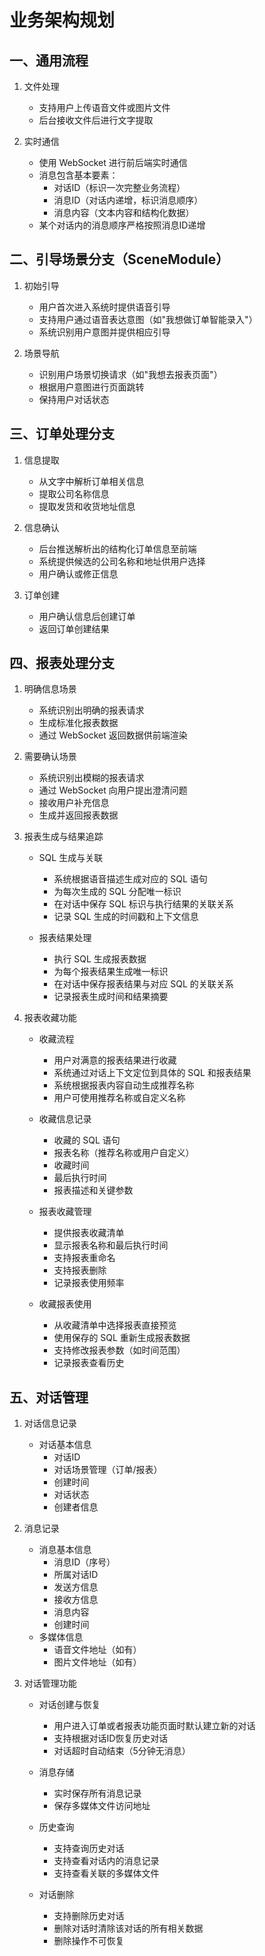 # 业务架构规划

## 一、通用流程
1. 文件处理
   * 支持用户上传语音文件或图片文件
   * 后台接收文件后进行文字提取

2. 实时通信
   * 使用 WebSocket 进行前后端实时通信
   * 消息包含基本要素：
     - 对话ID（标识一次完整业务流程）
     - 消息ID（对话内递增，标识消息顺序）
     - 消息内容（文本内容和结构化数据）
   * 某个对话内的消息顺序严格按照消息ID递增

## 二、引导场景分支（SceneModule）
1. 初始引导
   * 用户首次进入系统时提供语音引导
   * 支持用户通过语音表达意图（如"我想做订单智能录入"）
   * 系统识别用户意图并提供相应引导

2. 场景导航
   * 识别用户场景切换请求（如"我想去报表页面"）
   * 根据用户意图进行页面跳转
   * 保持用户对话状态

## 三、订单处理分支
1. 信息提取
   * 从文字中解析订单相关信息
   * 提取公司名称信息
   * 提取发货和收货地址信息

2. 信息确认
   * 后台推送解析出的结构化订单信息至前端
   * 系统提供候选的公司名称和地址供用户选择
   * 用户确认或修正信息

3. 订单创建
   * 用户确认信息后创建订单
   * 返回订单创建结果

## 四、报表处理分支
1. 明确信息场景
   * 系统识别出明确的报表请求
   * 生成标准化报表数据
   * 通过 WebSocket 返回数据供前端渲染

2. 需要确认场景
   * 系统识别出模糊的报表请求
   * 通过 WebSocket 向用户提出澄清问题
   * 接收用户补充信息
   * 生成并返回报表数据

3. 报表生成与结果追踪
   * SQL 生成与关联
     - 系统根据语音描述生成对应的 SQL 语句
     - 为每次生成的 SQL 分配唯一标识
     - 在对话中保存 SQL 标识与执行结果的关联关系
     - 记录 SQL 生成的时间戳和上下文信息

   * 报表结果处理
     - 执行 SQL 生成报表数据
     - 为每个报表结果生成唯一标识
     - 在对话中保存报表结果与对应 SQL 的关联关系
     - 记录报表生成时间和结果摘要

4. 报表收藏功能
   * 收藏流程
     - 用户对满意的报表结果进行收藏
     - 系统通过对话上下文定位到具体的 SQL 和报表结果
     - 系统根据报表内容自动生成推荐名称
     - 用户可使用推荐名称或自定义名称

   * 收藏信息记录
     - 收藏的 SQL 语句
     - 报表名称（推荐名称或用户自定义）
     - 收藏时间
     - 最后执行时间
     - 报表描述和关键参数

   * 报表收藏管理
     - 提供报表收藏清单
     - 显示报表名称和最后执行时间
     - 支持报表重命名
     - 支持报表删除
     - 记录报表使用频率

   * 收藏报表使用
     - 从收藏清单中选择报表直接预览
     - 使用保存的 SQL 重新生成报表数据
     - 支持修改报表参数（如时间范围）
     - 记录报表查看历史

## 五、对话管理
1. 对话信息记录
   * 对话基本信息
     - 对话ID
     - 对话场景管理（订单/报表）
     - 创建时间
     - 对话状态
     - 创建者信息

2. 消息记录
   * 消息基本信息
     - 消息ID（序号）
     - 所属对话ID
     - 发送方信息
     - 接收方信息
     - 消息内容
     - 创建时间
   * 多媒体信息
     - 语音文件地址（如有）
     - 图片文件地址（如有）

3. 对话管理功能
   * 对话创建与恢复
     - 用户进入订单或者报表功能页面时默认建立新的对话
     - 支持根据对话ID恢复历史对话
     - 对话超时自动结束（5分钟无消息）

   * 消息存储
     - 实时保存所有消息记录
     - 保存多媒体文件访问地址

   * 历史查询
     - 支持查询历史对话
     - 支持查看对话内的消息记录
     - 支持查看关联的多媒体文件

   * 对话删除
     - 支持删除历史对话
     - 删除对话时清除该对话的所有相关数据
     - 删除操作不可恢复